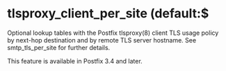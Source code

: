 # tlsproxy_client_per_site (default:$ 

 Optional lookup tables with the Postfix tlsproxy(8) client TLS
usage policy by next-hop destination and by remote TLS server
hostname.  See smtp_tls_per_site for further details. 

 This feature is available in Postfix 3.4 and later. 



